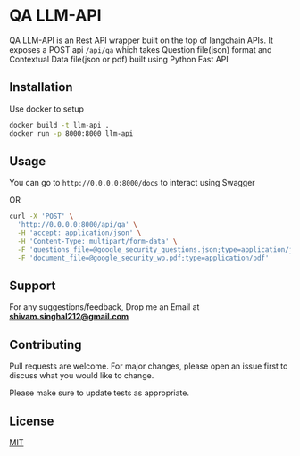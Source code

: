 # QA LLM-API

QA LLM-API is an Rest API wrapper built on the top of langchain APIs. It exposes a POST api `/api/qa` which takes Question file(json) format and Contextual Data file(json or pdf) built using Python Fast API

## Installation

Use docker to setup

```bash
docker build -t llm-api .
docker run -p 8000:8000 llm-api
```

## Usage

You can go to `http://0.0.0.0:8000/docs` to interact using Swagger

OR

```bash
curl -X 'POST' \
  'http://0.0.0.0:8000/api/qa' \
  -H 'accept: application/json' \
  -H 'Content-Type: multipart/form-data' \
  -F 'questions_file=@google_security_questions.json;type=application/json' \
  -F 'document_file=@google_security_wp.pdf;type=application/pdf'
```

## Support

For any suggestions/feedback, Drop me an Email at **shivam.singhal212@gmail.com**

## Contributing

Pull requests are welcome. For major changes, please open an issue first
to discuss what you would like to change.

Please make sure to update tests as appropriate.

## License

[MIT](https://choosealicense.com/licenses/mit/)
